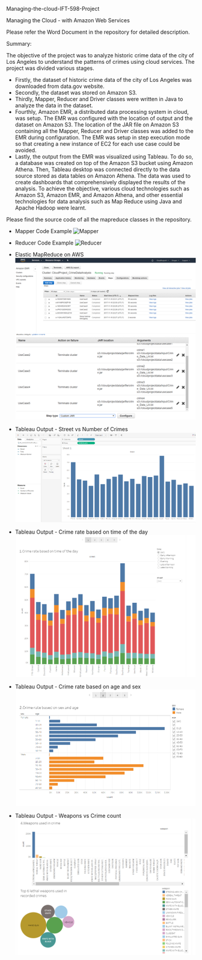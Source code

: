 Managing-the-cloud-IFT-598-Project

Managing the Cloud - with Amazon Web Services

Please refer the Word Document in the repository for detailed description.

Summary:

The objective of the project was to analyze historic crime data of the city of Los Angeles to understand the patterns of crimes using cloud services. The project was divided various stages.

- Firstly, the dataset of historic crime data of the city of Los Angeles was downloaded from data.gov website.
- Secondly, the dataset was stored on Amazon S3.
- Thirdly, Mapper, Reducer and Driver classes were written in Java to analyze the data in the dataset.
- Fourthly, Amazon EMR, a distributed data processing system in cloud, was setup. The EMR was configured with the location of output and the dataset on Amazon S3. The location of the JAR file on Amazon S3 containing all the Mapper, Reducer and Driver classes was added to the EMR during configuration. The EMR was setup in step execution mode so that creating a new instance of EC2 for each use case could be avoided.
- Lastly, the output from the EMR was visualized using Tableau. To do so, a database was created on top of the Amazon S3 bucket using Amazon Athena. Then, Tableau desktop was connected directly to the data source stored as data tables on Amazon Athena. The data was used to create dashboards that comprehensively displayed the results of the analysis.
To achieve the objective, various cloud technologies such as Amazon S3, Amazon EMR, and Amazon Athena, and other essential technologies for data analysis such as Map Reduce using Java and Apache Hadoop were learnt.

Please find the source code of all the mapreduce classes in the repository.

- Mapper Code Example
![Mapper](https://github.com/mvsabhishek/Managing-the-cloud-IFT-598-Project/blob/master/map1.PNG)

- Reducer Code Example
![Reducer](https://github.com/mvsabhishek/Managing-the-cloud-IFT-598-Project/blob/master/reduce.PNG)

- Elastic MapReduce on AWS
![EMR](https://github.com/mvsabhishek/mvsabhishek.github.io/blob/master/img/emr.png)
![EMR](https://github.com/mvsabhishek/mvsabhishek.github.io/blob/master/img/emr2.png)
- Tableau Output - Street vs Number of Crimes
![Visualization](https://github.com/mvsabhishek/mvsabhishek.github.io/blob/master/img/tab1.png)
- Tableau Output - Crime rate based on time of the day
![Visualization](https://github.com/mvsabhishek/mvsabhishek.github.io/blob/master/img/tab2.png)
- Tableau Output - Crime rate based on age and sex
![Visualization](https://github.com/mvsabhishek/mvsabhishek.github.io/blob/master/img/tab3.png)
- Tableau Output - Weapons vs Crime count
![Visualization](https://github.com/mvsabhishek/mvsabhishek.github.io/blob/master/img/tab4.png)

